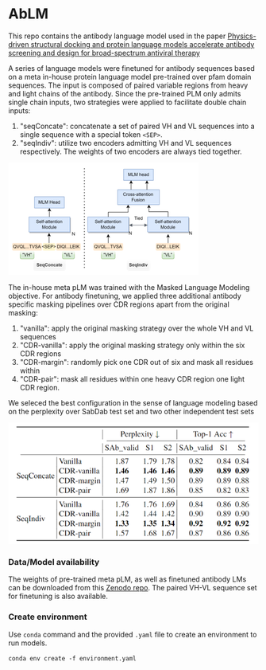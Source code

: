 # AbLM
This repo contains the antibody language model used in the paper [Physics-driven structural docking and protein language models accelerate antibody screening and design for broad-spectrum antiviral therapy](https://www.biorxiv.org/content/10.1101/2024.03.01.582176v1)

A series of language models were finetuned for antibody sequences based on a meta in-house protein language model pre-trained over pfam domain sequences. The input is composed of paired variable regions from heavy and light chains of the antibody. Since the pre-trained PLM only admits single chain inputs, two strategies were applied to facilitate double chain inputs:

1. "seqConcate": concatenate a set of paired VH and VL sequences into a single sequence with a special token `<SEP>`.
2. "seqIndiv": utilize two encoders admitting VH and VL sequences respectively. The weights of two encoders are always tied together.

![facilitate double chains](illustrations/double_chains.png)

The in-house meta pLM was trained with the Masked Language Modeling objective. For antibody finetuning, we applied three additional antibody specific masking pipelines over CDR regions apart from the original masking:

1. "vanilla": apply the original masking strategy over the whole VH and VL sequences
2. "CDR-vanilla": apply the original masking strategy only within the six CDR regions
3. "CDR-margin": randomly pick one CDR out of six and mask all residues within
4. "CDR-pair": mask all residues within one heavy CDR region one light CDR region.

We seleced the best configuration in the sense of language modeling based on the perplexity over SabDab test set and two other independent test sets

![test performance](illustrations/perf_config.png)

### Data/Model availability
The weights of pre-trained meta pLM, as well as finetuned antibody LMs can be downloaded from this [Zenodo repo](https://doi.org/10.5281/zenodo.10989935). The paired VH-VL sequence set for finetuning is also available.

### Create environment
Use `conda` command and the provided `.yaml` file to create an environment to run models.
```shell
conda env create -f environment.yaml
```